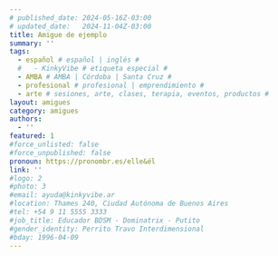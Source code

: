 ```yaml
---
# published_date: 2024-05-16Z-03:00
# updated_date:   2024-11-04Z-03:00
title: Amigue de ejemplo
summary: ''
tags:
  - español # español | inglés #
  #   - KinkyVibe # etiqueta especial #
  - AMBA # AMBA | Córdoba | Santa Cruz #
  - profesional # profesional | emprendimiento #
  - arte # sesiones, arte, clases, terapia, eventos, productos #
layout: amigues
category: amigues
authors:
  - ''
featured: 1
#force_unlisted: false
#force_unpublished: false
pronoun: https://pronombr.es/elle&él
link: ''
#logo: 2
#photo: 3
#email: ayuda@kinkyvibe.ar
#location: Thames 240, Ciudad Autónoma de Buenos Aires
#tel: +54 9 11 5555 3333
#job_title: Educador BDSM - Dominatrix - Putito
#gender_identity: Perrito Travo Interdimensional
#bday: 1996-04-09
---
```

